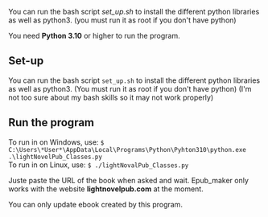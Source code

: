 You can run the bash script *set_up.sh* to install the different python libraries as well as python3. (you must run it as root if you don't have python)

You need **Python 3.10** or higher to run the program.

## Set-up
You can run the bash script `set_up.sh` to install the different python libraries as well as python3. (You must run it as root if you don't have python)
(I'm not too sure about my bash skills so it may not work properly)

## Run the program
To run in on Windows, use: `$ C:\Users\*User*\AppData\Local\Programs\Python\Pyhton310\python.exe .\lightNovelPub_Classes.py` \
To run in on Linux, use: `$ ./lightNovalPub_Classes.py`


Juste paste the URL of the book when asked and wait. 
Epub_maker only works with the website **lightnovelpub.com** at the moment.


You can only update ebook created by this program.